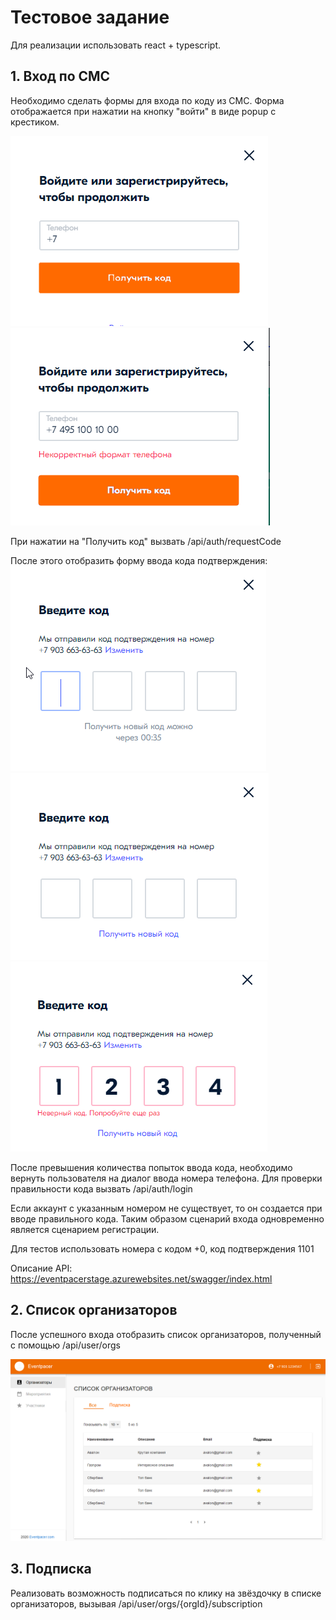 # Тестовое задание

Для реализации использовать react + typescript.

## 1. Вход по СМС

Необходимо сделать формы для входа по коду из СМС.
Форма отображается при нажатии на кнопку "войти" в виде popup c крестиком.

![Вход](Login-1.png "Начальный экран")
![Вход](Login-1a.png "Достаточно минимальной проверки формата номера")

При нажатии на "Получить код" вызвать /api/auth/requestCode

После этого отобразить форму ввода кода подтверждения:
![Вход](Login-2.png "Ввод кода подтверждения")
![Вход](Login-2a.png "Получить код, можно через время, указанное в ответе сервера")
![Вход](Login-2b.png "Количество попыток ввода кода ограничено.")

После превышения количества попыток ввода кода, необходимо вернуть пользователя на диалог ввода номера телефона.
Для проверки правильности кода вызвать /api/auth/login

Если аккаунт с указанным номером не существует, то он создается при вводе правильного кода.
Таким образом сценарий входа одновременно является сценарием регистрации.

Для тестов использовать номера с кодом +0, код подтверждения 1101

Описание API: https://eventpacerstage.azurewebsites.net/swagger/index.html

## 2. Список организаторов

После успешного входа отобразить список организаторов, полученный с помощью /api/user/orgs

![Список организаторов](OrgList.png "Вариант отображения списка")

## 3. Подписка

Реализовать возможность подписаться по клику на звёздочку в списке организаторов, вызывая ​/api​/user​/orgs​/{orgId}​/subscription
